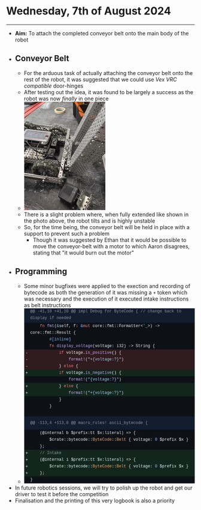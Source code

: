 # Wednesday, 7th of August 2024
---
- **Aim:** To attach the completed conveyor belt onto the main body of the robot
- ## Conveyor Belt
  - For the arduous task of actually attaching the conveyor belt onto the rest of the robot, it was suggested that we could use *Vex VRC compatible* door-hinges
  - After testing out the idea, it was found to be largely a success as the robot was now *finally* in one piece
  - ![Attached Robot](../assets/2024-08-07/attachment.webp)
  - There is a slight problem where, when fully extended like shown in the photo above, the robot tilts and is highly unstable
  - So, for the time being, the conveyor belt will be held in place with a support to prevent such a problem
    - Though it was suggested by Ethan that it would be possible to move the conveyor-belt with a motor to which Aaron disagrees, stating that "it would burn out the motor"
- ## Programming
  - Some minor bugfixes were applied to the exection and recording of bytecode as both the generation of it was missing a `+` token which was necessary and the execution of it executed intake instructions as belt instructions
  - ![Attached Code](../assets/2024-08-07/code.webp)
- In future robotics sessions, we will try to polish up the robot and get our driver to test it before the competition
- Finalisation and the printing of this very logbook is also a priority
